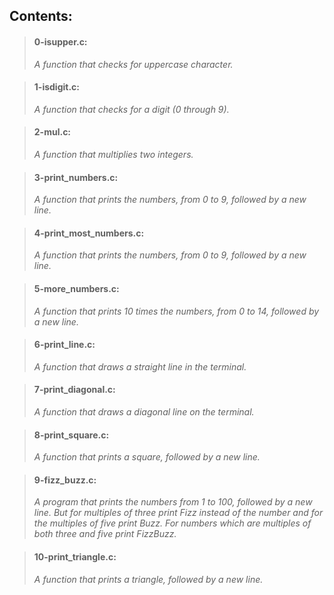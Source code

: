
## Contents:


> #### 0-isupper.c: 
> *A function that checks for uppercase character.*

> #### 1-isdigit.c:
> *A  function that checks for a digit (0 through 9).*

> #### 2-mul.c:
> *A function that multiplies two integers.*

> #### 3-print_numbers.c:
> *A function that prints the numbers, from 0 to 9, followed by a new line.*

> #### 4-print_most_numbers.c:
> *A function that prints the numbers, from 0 to 9, followed by a new line.*

> #### 5-more_numbers.c:
> *A function that prints 10 times the numbers, from 0 to 14, followed by a new line.*

> #### 6-print_line.c:
> *A function that draws a straight line in the terminal.*

> #### 7-print_diagonal.c:
> *A function that draws a diagonal line on the terminal.*

> #### 8-print_square.c:
> *A function that prints a square, followed by a new line.*

> #### 9-fizz_buzz.c:
> *A program that prints the numbers from 1 to 100, followed by a new line. But for multiples of three print Fizz instead of the number and for the multiples of five print Buzz. For numbers which are multiples of both three and five print FizzBuzz.*

> #### 10-print_triangle.c:
> *A function that prints a triangle, followed by a new line.*
